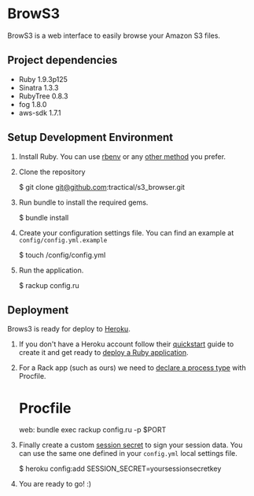 # BrowS3
BrowS3 is a web interface to easily browse your Amazon S3 files.

## Project dependencies
- Ruby 1.9.3p125
- Sinatra 1.3.3
- RubyTree 0.8.3
- fog 1.8.0
- aws-sdk 1.7.1

## Setup Development Environment
1. Install Ruby. You can use [rbenv](https://github.com/sstephenson/rbenv) or
any [other method](http://www.ruby-lang.org/en/downloads/) you prefer.

2. Clone the repository

    $ git clone git@github.com:tractical/s3_browser.git

3. Run bundle to install the required gems.

    $ bundle install

4. Create your configuration settings file. You can find an example at
`config/config.yml.example`

    $ touch /config/config.yml

5. Run the application.

    $ rackup config.ru

## Deployment
Brows3 is ready for deploy to [Heroku](http://www.heroku.com/).

1. If you don't have a Heroku account follow their
[quickstart](https://devcenter.heroku.com/articles/quickstart)
guide to create it and get ready to
[deploy a Ruby application](https://devcenter.heroku.com/articles/ruby).

2. For a Rack app (such as ours) we need to
[declare a process type](https://devcenter.heroku.com/articles/ruby#declare-process-types-with-procfile)
with Procfile.

    # Procfile
    web: bundle exec rackup config.ru -p $PORT

3. Finally create a custom
[session secret](http://www.sinatrarb.com/intro#Using%20Sessions) to sign your
session data. You can use the same one defined in your `config.yml` local settings
file.

    $ heroku config:add SESSION_SECRET=yoursessionsecretkey

4. You are ready to go! :)